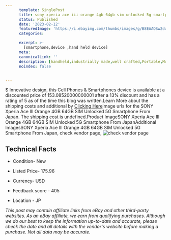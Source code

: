 ```yaml
---
      template: SinglePost
      title: sony xperia ace iii orange 4gb 64gb sim unlocked 5g smartphone from japan
      status: Published
      date: '2023-02-12'
      featuredImage: 'https://i.ebayimg.com/thumbs/images/g/B8EAAOSw2dxjo5b1/s-l225.jpg'
      categories: 

      excerpt: >-
        [smartphone,device ,hand held device]
      meta:
      canonicalLink: ''
      description: [handheld,industrially made,well crafted,Portable,Mobile,Compact,Convenient,Lightweight,Maneuverable,Man-portable,Miniature,Carriable,Hand-held,Light,Holdable,Transportable,Mobile device,Pocket-sized,On-the-go,Wireless,Cordless,Compact size,Convenient size, smartphone,device ,hand held device]
      noindex: false

        
---
```

$
    Innovative design, this Cell Phones & Smartphones device is available at a discounted price of 153.08520000000001 after a 13% discount and has a rating of 5 as of the time this blog was written.Learn More about the shipping costs and additional by [Clicking Here](https://www.ebay.com/itm/304728337005?hash=item46f3396a6d%3Ag%3AB8EAAOSw2dxjo5b1&mkevt=1&mkcid=1&mkrid=711-53200-19255-0&campid=%253CePNCampaignId%253E&customid=%253CreferenceId%253E&toolid=10049)image urls for the SONY Xperia Ace III Orange 4GB 64GB  SIM Unlocked 5G Smartphone From Japan. The shipping cost is undefined.Product ImageSONY Xperia Ace III Orange 4GB 64GB  SIM Unlocked 5G Smartphone From JapanAdditional ImagesSONY Xperia Ace III Orange 4GB 64GB  SIM Unlocked 5G Smartphone From Japan, check vendor page, ![check vendor page](https://origin-galleryplus.ebayimg.com/ws/web/304728337005_2_0_1/225x225.jpg,https://origin-galleryplus.ebayimg.com/ws/web/304728337005_3_0_1/225x225.jpg,https://origin-galleryplus.ebayimg.com/ws/web/304728337005_4_0_1/225x225.jpg,https://origin-galleryplus.ebayimg.com/ws/web/304728337005_5_0_1/225x225.jpg,https://origin-galleryplus.ebayimg.com/ws/web/304728337005_6_0_1/225x225.jpg,https://origin-galleryplus.ebayimg.com/ws/web/304728337005_7_0_1/225x225.jpg,https://origin-galleryplus.ebayimg.com/ws/web/304728337005_8_0_1/225x225.jpg,https://origin-galleryplus.ebayimg.com/ws/web/304728337005_9_0_1/225x225.jpg,https://origin-galleryplus.ebayimg.com/ws/web/304728337005_10_0_1/225x225.jpg,https://origin-galleryplus.ebayimg.com/ws/web/304728337005_11_0_1/225x225.jpg)
    
    

 ## Technical Facts 



     
      

 - Condition- New 


      

 - Listed Price- 175.96 


      

 - Currency- USD 


      

 - Feedback score - 405 


      

 - Location - JP 


      
      

 *_This post may contain affiliate links from eBay and other third-party websites. As an eBay affiliate, we earn from qualifying purchases. Although we do our best to keep the information up-to-date and accurate, please check the date and all details with the vendor's website before making a purchase. Not all data may be accurate._*



    
    
    
    
    
